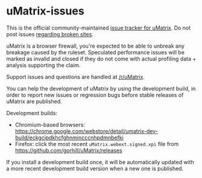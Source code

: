 # uMatrix-issues

This is the official community-maintained [issue tracker for uMatrix](https://github.com/uBlockOrigin/uMatrix-issues/issues). Do not post issues [regarding broken sites](https://github.com/gorhill/uMatrix#warnings). 

uMatrix is a browser firewall, you're expected to be able to unbreak any breakage caused by the ruleset. Speculated performance issues will be marked as invalid and closed if they do not come with actual profiling data + analysis supporting the claim. 

Support issues and questions are handled at [/r/uMatrix](https://old.reddit.com/r/uMatrix/).

You can help the development of uMatrix by using the development build, in order to report new issues or regression bugs before stable releases of uMatrix are published.

Development builds:
- Chromium-based browsers: <https://chrome.google.com/webstore/detail/umatrix-dev-build/eckgcipdkhcfghnmincccnhpdmnbefki>
- Firefox: click the most recent `uMatrix.webext.signed.xpi` file from <https://github.com/gorhill/uMatrix/releases>

If you install a development build once, it will be automatically updated with a more recent development build version when a new one is published.
